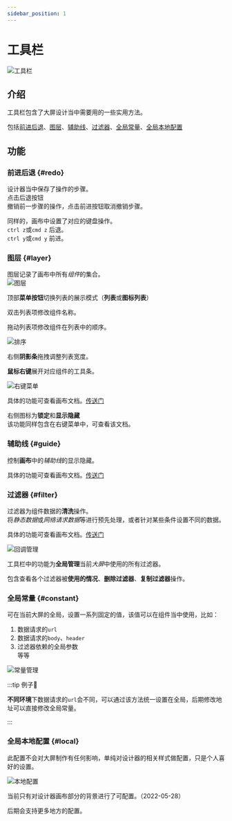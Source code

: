 ```yaml
---
sidebar_position: 1
---
```


# 工具栏  

![工具栏](/img/docs/设计器/工具栏/tool-bar-intro.png)  

## 介绍 

工具栏包含了大屏设计当中需要用的一些实用方法。  

包括[前进后退](#redo)、[图层](#layer)、[辅助线](#guide)、[过滤器](#filter)、[全局常量](#constant)、[全局本地配置](#local)  

## 功能  

### 前进后退 {#redo}

设计器当中保存了操作的步骤。  
点击后退按钮  
撤销前一步骤的操作，点击前进按钮取消撤销步骤。 

同样的，画布中设置了对应的键盘操作。  
`ctrl z`或`cmd z` 后退。  
`ctrl y`或`cmd y` 前进。 

### 图层 {#layer}
  
  图层记录了画布中所有*组件*的集合。  
  ![图层](/img/docs/设计器/工具栏/layer-manage.png)  

  顶部**菜单按钮**切换列表的展示模式（**列表**或**图标列表**）  

  双击列表项修改组件名称。  

  拖动列表项修改组件在列表中的顺序。  

  ![排序](/img/docs/设计器/工具栏/layer-manage-drag.png)  

  右侧**阴影条**拖拽调整列表宽度。  

  **鼠标右键**展开对应组件的工具条。  

  ![右键菜单](/img/docs/设计器/工具栏/layer-manage-drag.png)  
  
  具体的功能可查看画布文档。[传送门](/docs/设计器/画布#dropdown)

  右侧图标为**锁定**和**显示隐藏**  
  该功能同样包含在右键菜单中，可查看该文档。  
    
### 辅助线 {#guide}

  控制**画布**中的*辅助线*的显示隐藏。  

  具体的功能可查看画布文档。[传送门](/docs/设计器/画布#guide)   
### 过滤器 {#filter}

  过滤器为组件数据的**清洗**操作。  
  将*静态数据*或*网络请求数据*等进行预先处理，或者针对某些条件设置不同的数据。  

  具体的功能可查看画布文档。[传送门](/docs/设计器/配置/组件配置/数据#过滤器)   

  ![回调管理](/img/docs/设计器/工具栏/callback-manage.png)    

  工具栏中的功能为**全局管理**当前*大屏*中使用的所有过滤器。  

  包含查看各个过滤器被**使用的情况**、**删除过滤器**、**复制过滤器**操作。  

### 全局常量 {#constant}  
  
  可在当前大屏的全局，设置一系列固定的值，该值可以在组件当中使用，比如：
  1. 数据请求的`url`  
  2. 数据请求的`body`、`header`  
  3. 过滤器依赖的全局参数  
  等等  

  ![常量管理](/img/docs/设计器/工具栏/constant-manage.png)    
  
:::tip 例子🌰

**不同环境**下数据请求的`url`会不同，可以通过该方法统一设置在全局，后期修改地址可以直接修改全局常量。

:::

### 全局本地配置 {#local} 

  此配置不会对大屏制作有任何影响，单纯对设计器的相关样式做配置，只是个人喜好的设置。  

  ![本地配置](/img/docs/设计器/工具栏/local-config.png)    

  当前只有对设计器画布部分的背景进行了可配置。（2022-05-28）  

  后期会支持更多地方的配置。  
